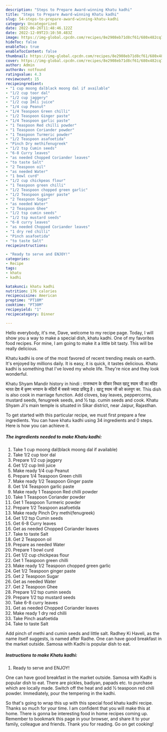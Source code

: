 ```yaml
---
description: "Steps to Prepare Award-winning Khatu kadhi"
title: "Steps to Prepare Award-winning Khatu kadhi"
slug: 54-steps-to-prepare-award-winning-khatu-kadhi
category: Uncategorized
date: 2022-06-26T11:48:46.122Z
date: 2022-12-09T23:10:50.483Z
image: https://img-global.cpcdn.com/recipes/8e2908eb71d8cf61/680x482cq70/khatu-kadhi-recipe-main-photo.jpg
hideToc: false
enableToc: true
enableTocContent: false
thumbnail: https://img-global.cpcdn.com/recipes/8e2908eb71d8cf61/680x482cq70/khatu-kadhi-recipe-main-photo.jpg
cover: https://img-global.cpcdn.com/recipes/8e2908eb71d8cf61/680x482cq70/khatu-kadhi-recipe-main-photo.jpg
author: Admin
authorAv: notfound
ratingvalue: 4.3
reviewcount: 15
recipeingredient:
- "1 cup moong dalblack moong dal if available"
- "1/2 cup toor dal"
- "1/2 cup jaggery"
- "1/2 cup Imli juice"
- "1/4 cup Peanut"
- "1/4 Teaspoon Green chilli"
- "1/2 Teaspoon Ginger paste"
- "1/4 Teaspoon garlic paste"
- "1 Teaspoon Red chilli powder"
- "1 Teaspoon Coriander powder"
- "1 Teaspoon Turmeric powder"
- "1/2 Teaspoon asafoetida"
- "Pinch Dry methifenugreek"
- "1/2 tsp Cumin seeds"
- "6-8 Curry leaves"
- "as needed Chopped Coriander leaves"
- "to taste Salt"
- "2 Teaspoon oil"
- "as needed Water"
- "1 bowl curd"
- "1/2 cup chickpeas flour"
- "1 Teaspoon green chilli"
- "1/2 Teaspoon chopped green garlic"
- "1/2 Teaspoon ginger paste"
- "2 Teaspoon Sugar"
- "as needed Water"
- "2 Teaspoon Ghee"
- "1/2 tsp cumin seeds"
- "1/2 tsp mustard seeds"
- "6-8 curry leaves"
- "as needed Chopped Coriander leaves"
- "1 dry red chilli"
- "Pinch asafoetida"
- "to taste Salt"
recipeinstructions:

- "Ready to serve and ENJOY!"
categories:
- Recipe
tags:
- khatu
- kadhi

katakunci: khatu kadhi 
nutrition: 176 calories
recipecuisine: American
preptime: "PT18M"
cooktime: "PT30M"
recipeyield: "1"
recipecategory: Dinner

---
```



Hello everybody, it's me, Dave, welcome to my recipe page. Today, I will show you a way to make a special dish, khatu kadhi. One of my favorites food recipes. For mine, I am going to make it a little bit tasty. This will be really delicious.

Khatu kadhi is one of the most favored of recent trending meals on earth. It's enjoyed by millions daily. It is easy, it is quick, it tastes delicious. Khatu kadhi is something that I've loved my whole life. They're nice and they look wonderful.

Khatu Shyam Mandir history in hindi : राजस्थान के सीकर स्थित खाटू श्याम जी का मंदिर भारत देश में कृष्ण भगवान के मंदिरों में सबसे ज्यादा प्रसिद्ध है। खाटू श्याम जी को कलयुग का. This dish is also cook in marriage function. Add cloves, bay leaves, peppercorns, mustard seeds, fenugreek seeds, and ½ tsp. cumin seeds and cook. Khatu Shyam Ji&#39;s main temple is situated in Sikar district, near Jaipur, Rajasthan.


To get started with this particular recipe, we must first prepare a few ingredients. You can have khatu kadhi using 34 ingredients and 0 steps. Here is how you can achieve it.

<!--inarticleads1-->

##### The ingredients needed to make Khatu kadhi:

1. Take 1 cup moong dal(black moong dal if available)
1. Take 1/2 cup toor dal
1. Prepare 1/2 cup jaggery
1. Get 1/2 cup Imli juice
1. Make ready 1/4 cup Peanut
1. Prepare 1/4 Teaspoon Green chilli
1. Make ready 1/2 Teaspoon Ginger paste
1. Get 1/4 Teaspoon garlic paste
1. Make ready 1 Teaspoon Red chilli powder
1. Take 1 Teaspoon Coriander powder
1. Get 1 Teaspoon Turmeric powder
1. Prepare 1/2 Teaspoon asafoetida
1. Make ready Pinch Dry methi(fenugreek)
1. Get 1/2 tsp Cumin seeds
1. Get 6-8 Curry leaves
1. Get as needed Chopped Coriander leaves
1. Take to taste Salt
1. Get 2 Teaspoon oil
1. Prepare as needed Water
1. Prepare 1 bowl curd
1. Get 1/2 cup chickpeas flour
1. Get 1 Teaspoon green chilli
1. Make ready 1/2 Teaspoon chopped green garlic
1. Get 1/2 Teaspoon ginger paste
1. Get 2 Teaspoon Sugar
1. Get as needed Water
1. Get 2 Teaspoon Ghee
1. Prepare 1/2 tsp cumin seeds
1. Prepare 1/2 tsp mustard seeds
1. Take 6-8 curry leaves
1. Get as needed Chopped Coriander leaves
1. Make ready 1 dry red chilli
1. Take Pinch asafoetida
1. Take to taste Salt


Add pinch of methi and cumin seeds and little salt. Radhey Ki Haveli, as the name itself suggests, is named after Radhe. One can have good breakfast in the market outside. Samosa with Kadhi is popular dish to eat. 

<!--inarticleads2-->

##### Instructions to make Khatu kadhi:


1. Ready to serve and ENJOY!

One can have good breakfast in the market outside. Samosa with Kadhi is popular dish to eat. There are pickles, badiyan, papads etc. to purchase which are locally made. Switch off the heat and add ½ teaspoon red chili powder. Immediately, pour the tempering in the kadhi. 

So that's going to wrap this up with this special food khatu kadhi recipe. Thanks so much for your time. I am confident that you will make this at home. There is gonna be interesting food in home recipes coming up. Remember to bookmark this page in your browser, and share it to your family, colleague and friends. Thank you for reading. Go on get cooking!
